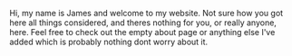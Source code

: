 Hi, my name is James and welcome to my website. Not sure how you got here all things considered, and theres nothing for you, or really anyone, here. Feel free to check out the empty about page or anything else I've added which is probably nothing dont worry about it.
